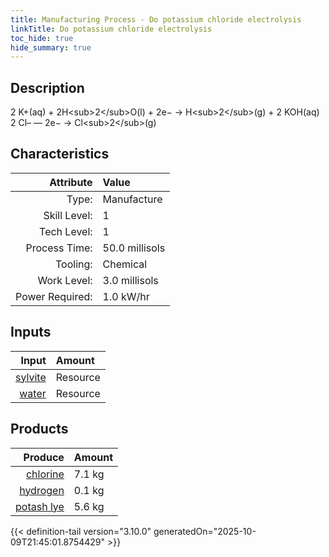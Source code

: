 ```yaml
---
title: Manufacturing Process - Do potassium chloride electrolysis
linkTitle: Do potassium chloride electrolysis
toc_hide: true
hide_summary: true
---
```

<!-- This is generated by the MarsSim HelpGenertor, do not edit. -->

## Description
&#10;&#9;&#9;&#9;2 K+(aq) + 2H&lt;sub&gt;2&lt;/sub&gt;O(l) + 2e− → H&lt;sub&gt;2&lt;/sub&gt;(g) + 2 KOH(aq)&#10;&#9;&#9;&#9;2 Cl– — 2e− → Cl&lt;sub&gt;2&lt;/sub&gt;(g)&#10;&#9;&#9;

## Characteristics

| Attribute      | Value |
|--------:|:------|
|Type:|Manufacture|
|Skill Level:|1|
|Tech Level:|1|
|Process Time:|50.0 millisols|
|Tooling:|Chemical|
|Work Level:|3.0 millisols|
|Power Required:|1.0 kW/hr|

## Inputs

| Input      | Amount |
|--------:|:------|
|[sylvite](/docs/definitions/resource/sylvite)|Resource|7.46 kg|
|[water](/docs/definitions/resource/water)|Resource|1.8 kg|

## Products


| Produce      | Amount |
|--------:|:------|
|[chlorine](/docs/definitions/resource/chlorine)|7.1 kg|
|[hydrogen](/docs/definitions/resource/hydrogen)|0.1 kg|
|[potash lye](/docs/definitions/resource/potash-lye)|5.6 kg|



{{< definition-tail version="3.10.0" generatedOn="2025-10-09T21:45:01.8754429" >}}



